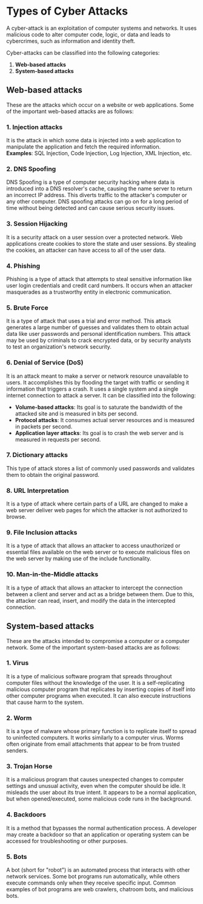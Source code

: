# Types of Cyber Attacks

A cyber-attack is an exploitation of computer systems and networks. It uses malicious code to alter computer code, logic, or data and leads to cybercrimes, such as information and identity theft.

Cyber-attacks can be classified into the following categories:

1. **Web-based attacks**
2. **System-based attacks**

## Web-based attacks

These are the attacks which occur on a website or web applications. Some of the important web-based attacks are as follows:

### 1. Injection attacks

It is the attack in which some data is injected into a web application to manipulate the application and fetch the required information.  
**Examples**: SQL Injection, Code Injection, Log Injection, XML Injection, etc.

### 2. DNS Spoofing

DNS Spoofing is a type of computer security hacking where data is introduced into a DNS resolver's cache, causing the name server to return an incorrect IP address. This diverts traffic to the attacker's computer or any other computer. DNS spoofing attacks can go on for a long period of time without being detected and can cause serious security issues.

### 3. Session Hijacking

It is a security attack on a user session over a protected network. Web applications create cookies to store the state and user sessions. By stealing the cookies, an attacker can have access to all of the user data.

### 4. Phishing

Phishing is a type of attack that attempts to steal sensitive information like user login credentials and credit card numbers. It occurs when an attacker masquerades as a trustworthy entity in electronic communication.

### 5. Brute Force

It is a type of attack that uses a trial and error method. This attack generates a large number of guesses and validates them to obtain actual data like user passwords and personal identification numbers. This attack may be used by criminals to crack encrypted data, or by security analysts to test an organization's network security.

### 6. Denial of Service (DoS)

It is an attack meant to make a server or network resource unavailable to users. It accomplishes this by flooding the target with traffic or sending it information that triggers a crash. It uses a single system and a single internet connection to attack a server. It can be classified into the following:

- **Volume-based attacks**: Its goal is to saturate the bandwidth of the attacked site and is measured in bits per second.
- **Protocol attacks**: It consumes actual server resources and is measured in packets per second.
- **Application layer attacks**: Its goal is to crash the web server and is measured in requests per second.

### 7. Dictionary attacks

This type of attack stores a list of commonly used passwords and validates them to obtain the original password.

### 8. URL Interpretation

It is a type of attack where certain parts of a URL are changed to make a web server deliver web pages for which the attacker is not authorized to browse.

### 9. File Inclusion attacks

It is a type of attack that allows an attacker to access unauthorized or essential files available on the web server or to execute malicious files on the web server by making use of the include functionality.

### 10. Man-in-the-Middle attacks

It is a type of attack that allows an attacker to intercept the connection between a client and server and act as a bridge between them. Due to this, the attacker can read, insert, and modify the data in the intercepted connection.

## System-based attacks

These are the attacks intended to compromise a computer or a computer network. Some of the important system-based attacks are as follows:

### 1. Virus

It is a type of malicious software program that spreads throughout computer files without the knowledge of the user. It is a self-replicating malicious computer program that replicates by inserting copies of itself into other computer programs when executed. It can also execute instructions that cause harm to the system.

### 2. Worm

It is a type of malware whose primary function is to replicate itself to spread to uninfected computers. It works similarly to a computer virus. Worms often originate from email attachments that appear to be from trusted senders.

### 3. Trojan Horse

It is a malicious program that causes unexpected changes to computer settings and unusual activity, even when the computer should be idle. It misleads the user about its true intent. It appears to be a normal application, but when opened/executed, some malicious code runs in the background.

### 4. Backdoors

It is a method that bypasses the normal authentication process. A developer may create a backdoor so that an application or operating system can be accessed for troubleshooting or other purposes.

### 5. Bots

A bot (short for "robot") is an automated process that interacts with other network services. Some bot programs run automatically, while others execute commands only when they receive specific input. Common examples of bot programs are web crawlers, chatroom bots, and malicious bots.
